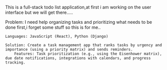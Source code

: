 This is a full-stack todo list application,at first i am working on the user interface but we will get there.....

Problem: I need help organizing tasks and prioritizing what needs to be done first,i forget some stuff so this is for me..

    Languages: JavaScript (React), Python (Django)
    
    Solution: Create a task management app that ranks tasks by urgency and importance (using a priority matrix) and sends reminders.
        Features: Task prioritization (e.g., using the Eisenhower matrix), due date notifications, integrations with calendars, and progress tracking.
        